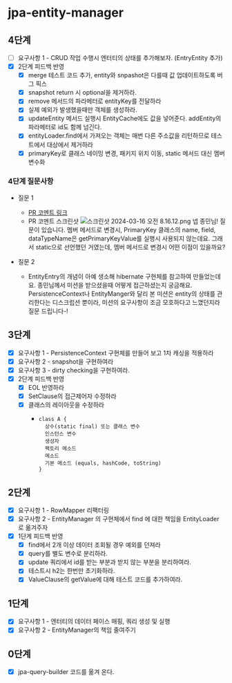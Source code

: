 # jpa-entity-manager

## 4단계
- [ ] 요구사항 1 - CRUD 작업 수행시 엔터티의 상태를 추가해보자. (EntryEntity 추가)
- [x] 2단계 피드백 반영
  - [x] merge 테스트 코드 추가, entity와 snpashot은 다를때 값 업데이트하도록 버그 픽스
  - [x] snapshot return 시 optional을 제거하라. 
  - [x] remove 메서드의 파라메터로 entityKey를 전달하라
  - [x] 실제 예외가 발생했을때만 객체를 생성하라.
  - [x] updateEntity 메서드 실행시 EntityCache에도 값을 넣어준다. addEntity의 파라메터로 id도 함께 넘긴다. 
  - [x] entityLoader.find에서 가져오는 객체는 매번 다른 주소값을 리턴하므로 테스트에서 대상에서 제거하라
  - [x] primaryKey로 클래스 네이밍 변경, 패키지 위치 이동, static 메서드 대신 멤버 변수화

### 4단계 질문사항
* 질문 1
  * [PR 코멘트 링크](https://github.com/next-step/jpa-entity-manager/pull/165#discussion_r1525250415)
  * PR 코멘트 스크린샷
     ![스크린샷 2024-03-16 오전 8.16.12.png](..%2F..%2F..%2F..%2Fvar%2Ffolders%2F_q%2Fd52gkwbn3y539jdm707grkpr0000gn%2FT%2FTemporaryItems%2FNSIRD_screencaptureui_C2M3gP%2F%EC%8A%A4%ED%81%AC%EB%A6%B0%EC%83%B7%202024-03-16%20%EC%98%A4%EC%A0%84%208.16.12.png)
     넵 종민님! 질문이 있습니다. 멤버 메서드로 변경시, PrimaryKey 클래스의 name, field, dataTypeName은 getPrimaryKeyValue를 실행시 사용되지 않는데요. 그래서 static으로 선언했던 거였는데, 멤버 메서드로 변경시 어떤 이점이 있을까요?

* 질문 2
  * EntityEntry의 개념이 아예 생소해 hibernate 구현체를 참고하여 만들었는데요. 종민님께서 미션을 받으셨을때 어떻게 접근하셨는지 궁금해요. PersistenceContext나 EntityManger와 달리 본 미션은 entity의 상태를 관리한다는 디스크립션 뿐이라, 미션의 요구사항이 조금 모호하다고 느꼈던지라 질문 드립니다-! 
## 3단계
- [x] 요구사항 1 - PersistenceContext 구현체를 만들어 보고 1차 캐싱을 적용하라
- [x] 요구사항 2 - snapshot을 구현하여라
- [x] 요구사항 3 - dirty checking을 구현하여라.
- [x] 2단계 피드백 반영
  - [x] EOL 반영하라
  - [x] SetClause의 접근제어자 수정하라
  - [x] 클래스의 레이아웃을 수정하라
    - ```
      class A {
        상수(static final) 또는 클래스 변수
        인스턴스 변수
        생성자
        팩토리 메소드
        메소드
        기본 메소드 (equals, hashCode, toString)
      }
      ```

## 2단계
- [x] 요구사항 1 - RowMapper 리팩터링
- [x] 요구사항 2 - EntityManager 의 구현체에서 find 에 대한 책임을 EntityLoader 로 옮겨주자
- [x] 1단계 피드백 반영
  - [x] find에서 2개 이상 데이터 조회될 경우 예외를 던져라
  - [x] query를 별도 변수로 분리하라.
  - [x] update 쿼리에서 id를 받는 부분과 받지 않는 부분을 분리하여라.
  - [x] 테스트시 h2는 한번만 초기화하라.
  - [x] ValueClause의 getValue에 대해 테스트 코드를 추가하여라.
## 1단계
- [x] 요구사항 1 - 엔터티의 데이터 페이스 매핑, 쿼리 생성 및 실행
- [x] 요구사항 2 - EntityManager의 책임 줄여주기
 
## 0단계
- [x] jpa-query-builder 코드를 옮겨 온다.
